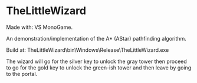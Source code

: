# TheLittleWizard

Made with: VS MonoGame.

An demonstration/implementation of the A* (AStar) pathfinding algorithm.

Build at: TheLittleWizard\bin\Windows\Release\TheLittleWizard.exe

The wizard will go for the silver key to unlock the gray tower then proceed to go for the gold key to unlock the green-ish tower and then leave by going to the portal.
